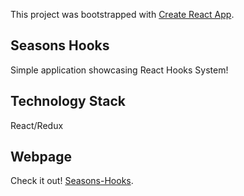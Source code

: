 This project was bootstrapped with [Create React App](https://github.com/facebook/create-react-app).

## Seasons Hooks

Simple application showcasing React Hooks System!

## Technology Stack

React/Redux

## Webpage

Check it out! [Seasons-Hooks](https://seasons-hooks.herokuapp.com/).
